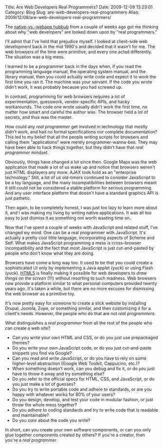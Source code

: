Title: Are Web Developers Real Programmers?
Date: 2009-12-09 13:23:01
Category: Blog
Slug: are-web-developers-real-programmers
Alias: 2009/12/09/are-web-developers-real-programmers/


The [native-vs.-webapp hubbub](https://undefinedvalue.com/2009/11/25/native-apps-vs-web-apps) from a couple of weeks ago got me thinking about why "web developers" are looked down upon by "real programmers."
<!--break-->
I'll admit that I've held that prejudice myself. I looked at client-side web development back in the mid 1990's and decided that it wasn't for me. The web browsers of the time were primitive, and every one acted differently. The situation was a big mess.

I learned to be a programmer back in the days when, if you read the programming language manual, the operating system manual, and the library manual, then you could actually write code and expect it to work the first time you ran it. The machine was your servant. If the code you wrote didn't work, it was probably because you had screwed up.

In contrast, programming for web browsers requires a lot of experimentation, guesswork, vendor-specific APIs, and hacky workarounds. The code one wrote usually didn't work the first time, no matter how smart and careful the author was. The browser held a lot of secrets, and thus was the master.

How could any *real programmer* get involved in technology that mostly didn't work, and had no formal specifications nor complete documentation? This led to my belief that all the people writing scripts for browsers and calling them "applications" were merely programmer-wanna-bes. They may have been able to hack things together, but they didn't have that *real programmer* mindset.

Obviously, things have changed a lot since then. Google Maps was the web application that made a lot of us wake up and notice that browsers weren't just HTML displayers any more. AJAX took hold as an "enterprise technology." Still, a lot of us old-timers continued to consider JavaScript to be a toy language, and the many incompatibilities between browsers meant it still could not be considered a stable platform for serious programming. And any user interface platform that doesn't have a standard graphics API is just pathetic.

Then again, to be completely honest, I was just too lazy to learn more about it, and I was making my living by writing native applications. It was all too easy to just dismiss it as something not worth wasting time on.

Now that I've spent a couple of weeks with JavaScript and related stuff, I've changed my mind. One can be a real programmer with JavaScript. It's actually a pretty cool little language, incorporating aspects of Scheme and Self. What makes JavaScript programming a mess is cross-browser incompatibility and the fact that most JavaScript is just cut-and-pasted by people who don't know what they are doing.

Browsers have come a long way too. It used to be that you could create a sophisticated UI only by implementing a Java applet (yuck) or using Flash (yuck). [HTML5](http://en.wikipedia.org/wiki/HTML5) is finally making it possible for web developers to *draw things on the screen* (!!!) without resorting to such madness. Web browsers now provide a platform similar to what personal computers provided twenty years ago. It's taken a while, but there are no more excuses for dismissing the web browser as a primitive toy.

It's now pretty easy for someone to create a slick website by installing Drupal, Joomla, Zope, or something similar, and then customizing it for a client's needs. However, the people who do that are not *real programmers*.

What distinguishes a *real programmer* from all the rest of the people who can create a web site?

- Can you write your own HTML and CSS, or do you just use prepackaged themes?
- Do you write your own JavaScript code, or do you just cut-and-paste snippets you find via Google?
- Can you read and write JavaScript, or do you have to rely on some higher-level abstraction (Google Web Toolkit, Cappucino, etc.)?
- When something doesn't work, can you debug and fix it, or do you just have to throw it away and try something else?
- Do you refer to the official specs for HTML, CSS, and JavaScript, or do you just make a lot of guesses?
- Do you try to write portable code and adhere to standards, or are you happy with whatever works for 80% of your users?
- Do you design, develop, and test your code in modular fashion, or just throw the whole mess together?
- Do you adhere to coding standards and try to write code that is readable and maintainable?
- Do you *care* about the code you write?

In short, can you create your own software components, or can you only glue together components created by others? If you're a creator, then you're a *real programmer*.
